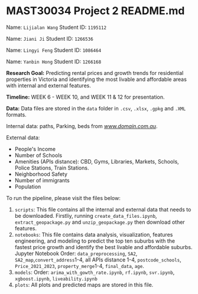 # MAST30034 Project 2 README.md
Name: `Lijialan Wang`
Student ID: `1195112`

Name: `Jiani Ji`
Student ID: `1266536`

Name: `Lingyi Feng`
Student ID: `1086464`

Name: `Yanbin Hong`
Student ID: `1266168`

**Research Goal:** Predicting rental prices and growth trends for residential properties in Victoria and identifying the most livable and affordable areas with internal and external features.

**Timeline:** WEEK 6 - WEEK 10, and WEEK 11 & 12 for presentation.

**Data:** Data files are stored in the `data` folder in `.csv`, `.xlsx`, `.gpkg` and `.XML` formats.

Internal data: 
paths, Parking, beds from *www.domain.com.au*. 

External data: 
- People's Income
- Number of Schools
- Amenities (APIs distance): CBD, Gyms, Libraries, Markets, Schools, Police Stations, Train Stations.
- Neighborhood Safety
- Number of immigrants
- Population

To run the pipeline, please visit the files below:
1. `scripts`: This file contains all the internal and external data that needs to be downloaded. Firstliy, running `create_data_files.ipynb`, `extract_geopackage.py` and `unzip_geopackage.py` then download other features.
2. `notebooks`: This file contains data analysis, visualization, features engineering, and modeling to predict the top ten suburbs with the fastest price growth and identify the best livable and affordable suburbs. Jupyter Notebook Order: `data_preprocessing`, `SA2`, `SA2_map`,`convert_address`1-4, all APIs distance 1-4, `postcode_schools`, `Price_2021_2023`, `property_merge`1-4, `final_data`, `age`.
3. `models`: Order: `arima_with_gowth_rate.ipynb`, `rf.ipynb`, `svr.ipynb`, `xgboost.ipynb`, `liveability.ipynb`
4. `plots`: All plots and predicted maps are stored in this file.